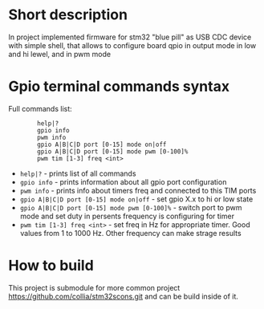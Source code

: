 # Short description
In project implemented firmware for stm32 "blue pill" as USB CDC device with simple shell, that allows to configure board qpio in output mode in low and hi lewel, and in pwm mode

# Gpio terminal commands syntax

Full commands list:
```
        help|?
        gpio info
        pwm info
        gpio A|B|C|D port [0-15] mode on|off
        gpio A|B|C|D port [0-15] mode pwm [0-100]%
        pwm tim [1-3] freq <int>

```

- `help|?` - prints list of all commands
- `gpio info` - prints information about all gpio port configuration
- `pwm info` - prints info about timers freq and connected to this TIM ports
- `gpio A|B|C|D port [0-15] mode on|off` - set gpio X.x to hi or low state
- `gpio A|B|C|D port [0-15] mode pwm [0-100]%` - switch port to pwm mode and set duty in persents
  frequency is configuring for timer
- `pwm tim [1-3] freq <int>` - set freq in Hz for appropriate timer. Good values from 1 to 1000 Hz. Other frequency can make strage results

# How to build
This project is submodule for more common project https://github.com/collia/stm32scons.git and can be build inside of it.
